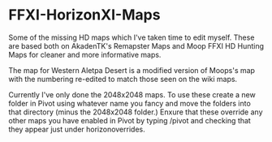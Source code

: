 # FFXI-HorizonXI-Maps
Some of the missing HD maps which I've taken time to edit myself.  These are based both on AkadenTK's Remapster Maps and Moop FFXI HD Hunting Maps for cleaner and more informative maps.

The map for Western Aletpa Desert is a modified version of Moops's map with the numbering re-edited to match those seen on the wiki maps.

Currently I've only done the 2048x2048 maps.  To use these create a new folder in Pivot using whatever name you fancy and move the folders into that directory (minus the 2048x2048 folder.)  Enxure that these override any other maps you have enabled in Pivot by typing /pivot and checking that they appear just under horizonoverrides.
